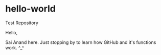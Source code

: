 # hello-world
Test Repository

Hello,

Sai Anand here. Just stopping by to learn how GitHub and it's functions work. ^_^
